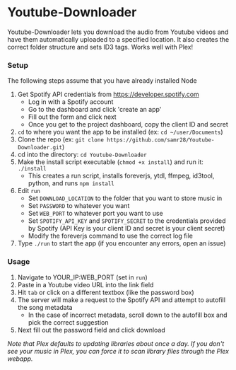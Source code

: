 # Youtube-Downloader

Youtube-Downloader lets you download the audio from Youtube videos and have them automatically uploaded to a specified location. It also creates the correct folder structure and sets ID3 tags. Works well with Plex!

### Setup

The following steps assume that you have already installed Node

1. Get Spotify API credentials from https://developer.spotify.com
   - Log in with a Spotify account
   - Go to the dashboard and click 'create an app'
   - Fill out the form and click next
   - Once you get to the project dashboard, copy the client ID and secret
2. `cd` to where you want the app to be installed (ex: `cd ~/user/Documents`)
3. Clone the repo (ex: `git clone https://github.com/samr28/Youtube-Downloader.git`)
4. cd into the directory: `cd Youtube-Downloader`
5. Make the install script executable (`chmod +x install`) and run it: `./install`
   - This creates a run script, installs foreverjs, ytdl, ffmpeg, id3tool, python, and runs `npm install`
6. Edit `run`
   - Set `DOWNLOAD_LOCATION` to the folder that you want to store music in
   - Set `PASSWORD` to whatever you want
   - Set `WEB_PORT` to whatever port you want to use
   - Set `SPOTIFY_API_KEY` and `SPOTIFY_SECRET` to the credentials provided by Spotify (API Key is your client ID and secret is your client secret)
   - Modify the foreverjs command to use the correct log file
7. Type `./run` to start the app (if you encounter any errors, open an issue)

### Usage
1. Navigate to YOUR_IP:WEB_PORT (set in `run`)
2. Paste in a Youtube video URL into the link field
3. Hit `tab` or click on a different textbox (like the password box)
4. The server will make a request to the Spotify API and attempt to autofill the song metadata
   - In the case of incorrect metadata, scroll down to the autofill box and pick the correct suggestion
5. Next fill out the password field and click download

*Note that Plex defaults to updating libraries about once a day. If you don't see your music in Plex, you can force it to scan library files through the Plex webapp.*
